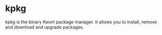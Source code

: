 kpkg
====

kpkg is the binary Kwort package manager. It allows you to install, remove and download and upgrade packages.
